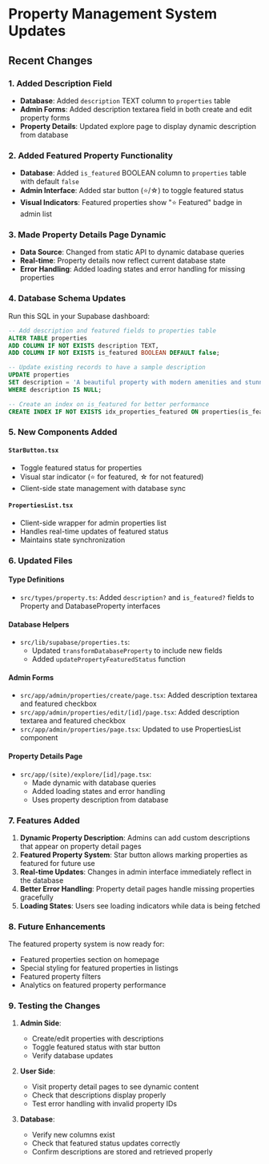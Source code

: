 # Property Management System Updates

## Recent Changes

### 1. Added Description Field

- **Database**: Added `description` TEXT column to `properties` table
- **Admin Forms**: Added description textarea field in both create and edit property forms
- **Property Details**: Updated explore page to display dynamic description from database

### 2. Added Featured Property Functionality

- **Database**: Added `is_featured` BOOLEAN column to `properties` table with default `false`
- **Admin Interface**: Added star button (⭐/☆) to toggle featured status
- **Visual Indicators**: Featured properties show "⭐ Featured" badge in admin list

### 3. Made Property Details Page Dynamic

- **Data Source**: Changed from static API to dynamic database queries
- **Real-time**: Property details now reflect current database state
- **Error Handling**: Added loading states and error handling for missing properties

### 4. Database Schema Updates

Run this SQL in your Supabase dashboard:

```sql
-- Add description and featured fields to properties table
ALTER TABLE properties
ADD COLUMN IF NOT EXISTS description TEXT,
ADD COLUMN IF NOT EXISTS is_featured BOOLEAN DEFAULT false;

-- Update existing records to have a sample description
UPDATE properties
SET description = 'A beautiful property with modern amenities and stunning views. This property offers the perfect blend of comfort and luxury.'
WHERE description IS NULL;

-- Create an index on is_featured for better performance
CREATE INDEX IF NOT EXISTS idx_properties_featured ON properties(is_featured);
```

### 5. New Components Added

#### `StarButton.tsx`

- Toggle featured status for properties
- Visual star indicator (⭐ for featured, ☆ for not featured)
- Client-side state management with database sync

#### `PropertiesList.tsx`

- Client-side wrapper for admin properties list
- Handles real-time updates of featured status
- Maintains state synchronization

### 6. Updated Files

#### Type Definitions

- `src/types/property.ts`: Added `description?` and `is_featured?` fields to Property and DatabaseProperty interfaces

#### Database Helpers

- `src/lib/supabase/properties.ts`:
  - Updated `transformDatabaseProperty` to include new fields
  - Added `updatePropertyFeaturedStatus` function

#### Admin Forms

- `src/app/admin/properties/create/page.tsx`: Added description textarea and featured checkbox
- `src/app/admin/properties/edit/[id]/page.tsx`: Added description textarea and featured checkbox
- `src/app/admin/properties/page.tsx`: Updated to use PropertiesList component

#### Property Details Page

- `src/app/(site)/explore/[id]/page.tsx`:
  - Made dynamic with database queries
  - Added loading states and error handling
  - Uses property description from database

### 7. Features Added

1. **Dynamic Property Description**: Admins can add custom descriptions that appear on property detail pages
2. **Featured Property System**: Star button allows marking properties as featured for future use
3. **Real-time Updates**: Changes in admin interface immediately reflect in the database
4. **Better Error Handling**: Property detail pages handle missing properties gracefully
5. **Loading States**: Users see loading indicators while data is being fetched

### 8. Future Enhancements

The featured property system is now ready for:

- Featured properties section on homepage
- Special styling for featured properties in listings
- Featured property filters
- Analytics on featured property performance

### 9. Testing the Changes

1. **Admin Side**:

   - Create/edit properties with descriptions
   - Toggle featured status with star button
   - Verify database updates

2. **User Side**:

   - Visit property detail pages to see dynamic content
   - Check that descriptions display properly
   - Test error handling with invalid property IDs

3. **Database**:
   - Verify new columns exist
   - Check that featured status updates correctly
   - Confirm descriptions are stored and retrieved properly
